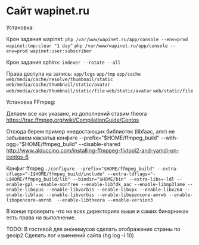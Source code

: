 Сайт wapinet.ru
========================

Установка:

Крон задания wapinet:
`php /var/www/wapinet.ru/app/console --env=prod wapinet:tmp:clear "1 day"`
`php /var/www/wapinet.ru/app/console --env=prod wapinet:user:subscriber`

Крон задания sphinx:
`indexer --rotate --all`


Права доступа на запись:
`app/logs`
`app/tmp`
`app/cache`
`web/media/cache/resolve/thumbnail/static`
`web/media/cache/thumbnail/static/avatar`
`web/media/cache/thumbnail/static/file`
`web/static/avatar`
`web/static/file`


Установка FFmpeg:

Делаем все как указано, из дополнений ставим theora
https://trac.ffmpeg.org/wiki/CompilationGuide/Centos

Отсюда берем пример ннедостающих библиотек (libfaac, amr) не забываем какзатьв  конфиге --prefix="$HOME/ffmpeg_build" --with-ogg="$HOME/ffmpeg_build" --disable-shared
http://www.alduccino.com/installing-ffmppeg-flvtool2-and-yamdi-on-centos-6


Конфиг ffmpeg
`./configure --prefix="$HOME/ffmpeg_build" --extra-cflags="-I$HOME/ffmpeg_build/include" --extra-ldflags="-L$HOME/ffmpeg_build/lib" --bindir="$HOME/bin" --extra-libs=-ldl --enable-gpl --enable-nonfree --enable-libfdk_aac --enable-libmp3lame --enable-libopus --enable-libvorbis --enable-libvpx --enable-libx264 --enable-libfaac --enable-libvorbis --enable-libopencore-amrwb --enable-libopencore-amrnb  --enable-libtheora --enable-version3`


В конце проверить что на всех директориях выше и самих бинарниках есть права на выполнение.



TODO:
В гостевой для анонимусов сделать отображение страны по geoip2
Сделать лог изменений сайта (hg log -l 10)

